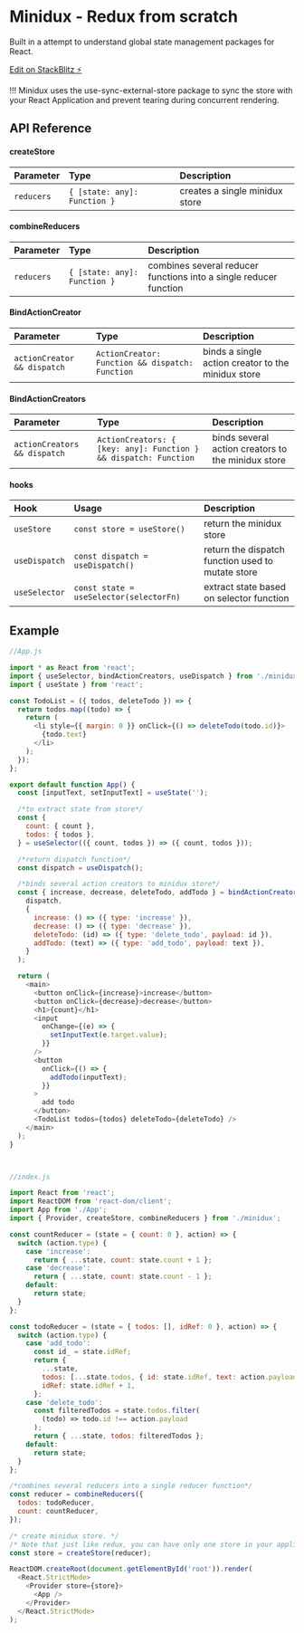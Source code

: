
# Minidux - Redux from scratch

Built in a attempt to understand global state management packages for React.

[Edit on StackBlitz ⚡️](https://stackblitz.com/edit/react-ljxzp2)

!!! Minidux uses the use-sync-external-store package to sync the store with your React Application and prevent tearing during concurrent rendering.


## API Reference

#### createStore


| Parameter | Type     | Description                |
| :-------- | :------- | :------------------------- |
| `reducers` | `{ [state: any]: Function }` | creates a single minidux store |


#### combineReducers


| Parameter | Type     | Description                |
| :-------- | :------- | :------------------------- |
| `reducers` | `{ [state: any]: Function }` | combines several reducer functions into a single reducer function |


#### BindActionCreator


| Parameter | Type     | Description                |
| :-------- | :------- | :------------------------- |
| `actionCreator && dispatch` | `ActionCreator: Function && dispatch: Function` | binds a single action creator to the minidux store |

#### BindActionCreators


| Parameter | Type     | Description                |
| :-------- | :------- | :------------------------- |
| `actionCreators && dispatch` | `ActionCreators: { [key: any]: Function } && dispatch: Function` | binds several action creators to the minidux store |

#### hooks


| Hook | Usage     | Description                |
| :-------- | :------- | :------------------------- |
| `useStore` | `const store = useStore()` | return the minidux store |
| `useDispatch` | `const dispatch = useDispatch()` | return the dispatch function used to mutate store |
| `useSelector` | `const state = useSelector(selectorFn)` | extract state based on selector function |






## Example

```javascript
//App.js

import * as React from 'react';
import { useSelector, bindActionCreators, useDispatch } from './minidux';
import { useState } from 'react';

const TodoList = ({ todos, deleteTodo }) => {
  return todos.map((todo) => {
    return (
      <li style={{ margin: 0 }} onClick={() => deleteTodo(todo.id)}>
        {todo.text}
      </li>
    );
  });
};

export default function App() {
  const [inputText, setInputText] = useState('');

  /*to extract state from store*/
  const {
    count: { count },
    todos: { todos },
  } = useSelector(({ count, todos }) => ({ count, todos }));

  /*return dispatch function*/
  const dispatch = useDispatch();

  /*binds several action creators to minidux store*/
  const { increase, decrease, deleteTodo, addTodo } = bindActionCreators(
    dispatch,
    {
      increase: () => ({ type: 'increase' }),
      decrease: () => ({ type: 'decrease' }),
      deleteTodo: (id) => ({ type: 'delete_todo', payload: id }),
      addTodo: (text) => ({ type: 'add_todo', payload: text }),
    }
  );

  return (
    <main>
      <button onClick={increase}>increase</button>
      <button onClick={decrease}>decrease</button>
      <h1>{count}</h1>
      <input
        onChange={(e) => {
          setInputText(e.target.value);
        }}
      />
      <button
        onClick={() => {
          addTodo(inputText);
        }}
      >
        add todo
      </button>
      <TodoList todos={todos} deleteTodo={deleteTodo} />
    </main>
  );
}



//index.js

import React from 'react';
import ReactDOM from 'react-dom/client';
import App from './App';
import { Provider, createStore, combineReducers } from './minidux';

const countReducer = (state = { count: 0 }, action) => {
  switch (action.type) {
    case 'increase':
      return { ...state, count: state.count + 1 };
    case 'decrease':
      return { ...state, count: state.count - 1 };
    default:
      return state;
  }
};

const todoReducer = (state = { todos: [], idRef: 0 }, action) => {
  switch (action.type) {
    case 'add_todo':
      const id_ = state.idRef;
      return {
        ...state,
        todos: [...state.todos, { id: state.idRef, text: action.payload }],
        idRef: state.idRef + 1,
      };
    case 'delete_todo':
      const filteredTodos = state.todos.filter(
        (todo) => todo.id !== action.payload
      );
      return { ...state, todos: filteredTodos };
    default:
      return state;
  }
};

/*combines several reducers into a single reducer function*/
const reducer = combineReducers({
  todos: todoReducer,
  count: countReducer,
});

/* create minidux store. */
/* Note that just like redux, you can have only one store in your application */
const store = createStore(reducer);

ReactDOM.createRoot(document.getElementById('root')).render(
  <React.StrictMode>
    <Provider store={store}>
      <App />
    </Provider>
  </React.StrictMode>
);
```

